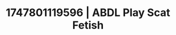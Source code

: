 ---
categories:
- Femme domination
- E-girl erotica
- Sensual choreography
- Smudged makeup
- Mid-century kink
image: /assets/images/1747801119596.jpg
layout: post
seo:
  description: Featured content with artistic ABDL Play, Scat Fetish. HD images available.
  keywords: ABDL Play, Scat Fetish
  og_image: /assets/images/1747801119596.jpg
  schema_type: VisualArtwork
tags:
- ABDL Play
- '#1747801119596'
- Scat Fetish
title: 1747801119596 | ABDL Play Scat Fetish
---
